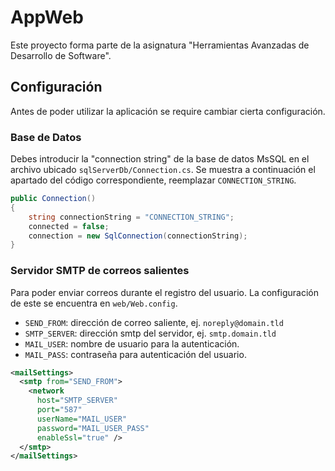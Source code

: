 # AppWeb

Este proyecto forma parte de la asignatura "Herramientas Avanzadas de Desarrollo de Software".

## Configuración

Antes de poder utilizar la aplicación se require cambiar cierta configuración.

### Base de Datos

Debes introducir la "connection string" de la base de datos MsSQL en el archivo ubicado `sqlServerDb/Connection.cs`. Se muestra a continuación el apartado del código correspondiente, reemplazar `CONNECTION_STRING`.

```cs
public Connection()
{
    string connectionString = "CONNECTION_STRING";
    connected = false;
    connection = new SqlConnection(connectionString);
}
```

### Servidor SMTP de correos salientes

Para poder enviar correos durante el registro del usuario. La configuración de este se encuentra en `web/Web.config`.

* `SEND_FROM`: dirección de correo saliente, ej. `noreply@domain.tld`
* `SMTP_SERVER`: dirección smtp del servidor, ej. `smtp.domain.tld`
* `MAIL_USER`: nombre de usuario para la autenticación.
* `MAIL_PASS`: contraseña para autenticación del usuario.

```xml
<mailSettings>
  <smtp from="SEND_FROM">
    <network
      host="SMTP_SERVER"
      port="587"
      userName="MAIL_USER"
      password="MAIL_USER_PASS"
      enableSsl="true" />
  </smtp>
</mailSettings>
```
